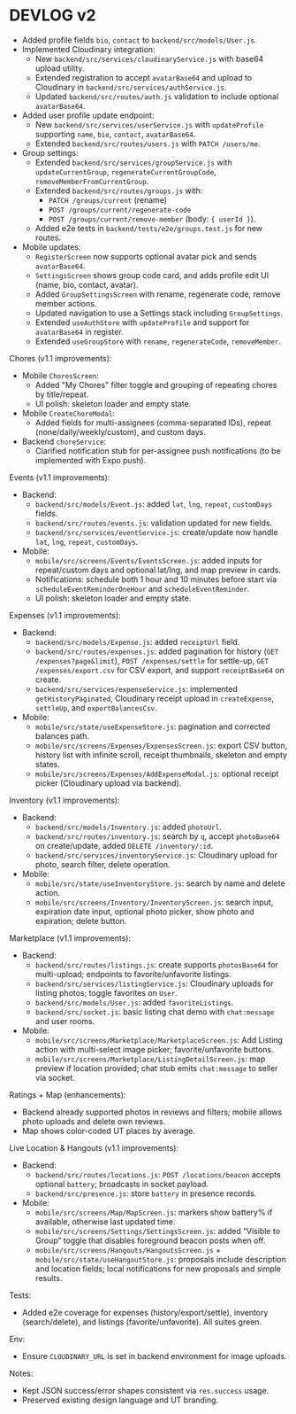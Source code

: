 # DEVLOG v2

- Added profile fields `bio`, `contact` to `backend/src/models/User.js`.
- Implemented Cloudinary integration:
  - New `backend/src/services/cloudinaryService.js` with base64 upload utility.
  - Extended registration to accept `avatarBase64` and upload to Cloudinary in `backend/src/services/authService.js`.
  - Updated `backend/src/routes/auth.js` validation to include optional `avatarBase64`.
- Added user profile update endpoint:
  - New `backend/src/services/userService.js` with `updateProfile` supporting `name`, `bio`, `contact`, `avatarBase64`.
  - Extended `backend/src/routes/users.js` with `PATCH /users/me`.
- Group settings:
  - Extended `backend/src/services/groupService.js` with `updateCurrentGroup`, `regenerateCurrentGroupCode`, `removeMemberFromCurrentGroup`.
  - Extended `backend/src/routes/groups.js` with:
    - `PATCH /groups/current` (rename)
    - `POST /groups/current/regenerate-code`
    - `POST /groups/current/remove-member` (body: `{ userId }`).
  - Added e2e tests in `backend/tests/e2e/groups.test.js` for new routes.
- Mobile updates:
  - `RegisterScreen` now supports optional avatar pick and sends `avatarBase64`.
  - `SettingsScreen` shows group code card, and adds profile edit UI (name, bio, contact, avatar).
  - Added `GroupSettingsScreen` with rename, regenerate code, remove member actions.
  - Updated navigation to use a Settings stack including `GroupSettings`.
  - Extended `useAuthStore` with `updateProfile` and support for `avatarBase64` in register.
  - Extended `useGroupStore` with `rename`, `regenerateCode`, `removeMember`.

Chores (v1.1 improvements):
- Mobile `ChoresScreen`:
  - Added "My Chores" filter toggle and grouping of repeating chores by title/repeat.
  - UI polish: skeleton loader and empty state.
- Mobile `CreateChoreModal`:
  - Added fields for multi-assignees (comma-separated IDs), repeat (none/daily/weekly/custom), and custom days.
- Backend `choreService`:
  - Clarified notification stub for per-assignee push notifications (to be implemented with Expo push).

Events (v1.1 improvements):
- Backend:
  - `backend/src/models/Event.js`: added `lat`, `lng`, `repeat`, `customDays` fields.
  - `backend/src/routes/events.js`: validation updated for new fields.
  - `backend/src/services/eventService.js`: create/update now handle `lat`, `lng`, `repeat`, `customDays`.
- Mobile:
  - `mobile/src/screens/Events/EventsScreen.js`: added inputs for repeat/custom days and optional lat/lng, and map preview in cards.
  - Notifications: schedule both 1 hour and 10 minutes before start via `scheduleEventReminderOneHour` and `scheduleEventReminder`.
  - UI polish: skeleton loader and empty state.

Expenses (v1.1 improvements):
- Backend:
  - `backend/src/models/Expense.js`: added `receiptUrl` field.
  - `backend/src/routes/expenses.js`: added pagination for history (`GET /expenses?page&limit`), `POST /expenses/settle` for settle-up, `GET /expenses/export.csv` for CSV export, and support `receiptBase64` on create.
  - `backend/src/services/expenseService.js`: implemented `getHistoryPaginated`, Cloudinary receipt upload in `createExpense`, `settleUp`, and `exportBalancesCsv`.
- Mobile:
  - `mobile/src/state/useExpenseStore.js`: pagination and corrected balances path.
  - `mobile/src/screens/Expenses/ExpensesScreen.js`: export CSV button, history list with infinite scroll, receipt thumbnails, skeleton and empty states.
  - `mobile/src/screens/Expenses/AddExpenseModal.js`: optional receipt picker (Cloudinary upload via backend).

Inventory (v1.1 improvements):
- Backend:
  - `backend/src/models/Inventory.js`: added `photoUrl`.
  - `backend/src/routes/inventory.js`: search by `q`, accept `photoBase64` on create/update, added `DELETE /inventory/:id`.
  - `backend/src/services/inventoryService.js`: Cloudinary upload for photo, search filter, delete operation.
- Mobile:
  - `mobile/src/state/useInventoryStore.js`: search by name and delete action.
  - `mobile/src/screens/Inventory/InventoryScreen.js`: search input, expiration date input, optional photo picker, show photo and expiration; delete button.

Marketplace (v1.1 improvements):
- Backend:
  - `backend/src/routes/listings.js`: create supports `photosBase64` for multi-upload; endpoints to favorite/unfavorite listings.
  - `backend/src/services/listingService.js`: Cloudinary uploads for listing photos; toggle favorites on `User`.
  - `backend/src/models/User.js`: added `favoriteListings`.
  - `backend/src/socket.js`: basic listing chat demo with `chat:message` and user rooms.
- Mobile:
  - `mobile/src/screens/Marketplace/MarketplaceScreen.js`: Add Listing action with multi-select image picker; favorite/unfavorite buttons.
  - `mobile/src/screens/Marketplace/ListingDetailScreen.js`: map preview if location provided; chat stub emits `chat:message` to seller via socket.

Ratings + Map (enhancements):
- Backend already supported photos in reviews and filters; mobile allows photo uploads and delete own reviews.
- Map shows color-coded UT places by average.

Live Location & Hangouts (v1.1 improvements):
- Backend:
  - `backend/src/routes/locations.js`: `POST /locations/beacon` accepts optional `battery`; broadcasts in socket payload.
  - `backend/src/presence.js`: store `battery` in presence records.
- Mobile:
  - `mobile/src/screens/Map/MapScreen.js`: markers show battery% if available, otherwise last updated time.
  - `mobile/src/screens/Settings/SettingsScreen.js`: added “Visible to Group” toggle that disables foreground beacon posts when off.
  - `mobile/src/screens/Hangouts/HangoutsScreen.js` + `mobile/src/state/useHangoutStore.js`: proposals include description and location fields; local notifications for new proposals and simple results.

Tests:
- Added e2e coverage for expenses (history/export/settle), inventory (search/delete), and listings (favorite/unfavorite). All suites green.

Env:
- Ensure `CLOUDINARY_URL` is set in backend environment for image uploads.

Notes:
- Kept JSON success/error shapes consistent via `res.success` usage.
- Preserved existing design language and UT branding. 